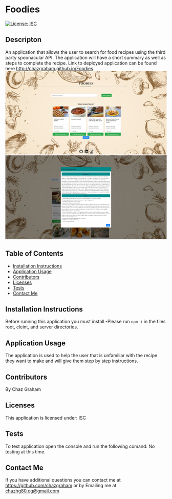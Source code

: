 # Foodies

  [![License: ISC](https://img.shields.io/badge/License-ISC-blue.svg)](https://choosealicense.com/licenses/isc/)

## Descripton
An application that allows the user to search for food recipes using the third party spoonacular API. The application will have a short summary as well as steps to complete the recipe.
Link to deployed application can be found here http://chazgraham.github.io/Foodies
![](./src/assets/foodies1.jpg)
![](./src/assets/foodies2.jpg)

## Table of Contents
  * [Installation Instructions](#installation-instructions)
  * [Application Usage](#application-usage)
  * [Contributors](#contributors)
  * [Licenses](#licenses)
  * [Tests](#tests)
  * [Contact Me](#contact-me)

## Installation Instructions
Before running this application you must install -Please run `npm i` in the files root, cleint, and server directories.

## Application Usage
The application is used to help the user that is unfamiliar with the recipe they want to make and will give them step by step instructions.

## Contributors
By Chaz Graham

## Licenses
This application is licensed under: ISC

## Tests
To test application open the console and run the following comand: No testing at this time.

## Contact Me
If you have additional questions you can contact me at https://github.com/chazgraham or by Emailing me at chazhg80.cg@gmail.com
